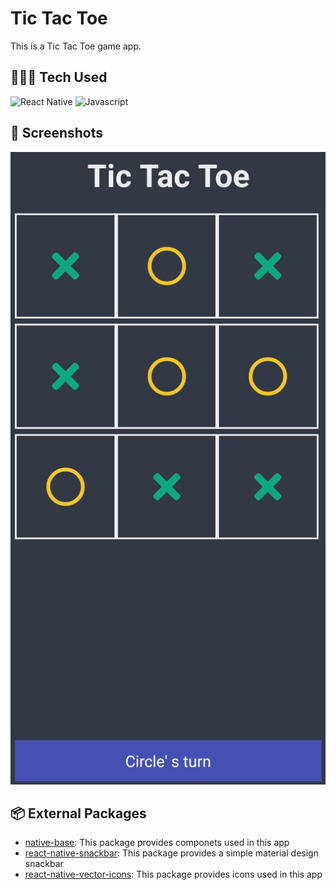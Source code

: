 # Tic Tac Toe

This is a Tic Tac Toe game app.

## 👨🏻‍💻 Tech Used

![React Native](https://img.shields.io/badge/React_Native-20232A?style=for-the-badge&logo=react&logoColor=61DAFB) ![Javascript](https://img.shields.io/badge/JavaScript-F7DF1E?style=for-the-badge&logo=javascript&logoColor=black)

## 📸 Screenshots

![Screenshot](./assets/screenshot.jpg)

## 📦 External Packages

+ [native-base](https://github.com/GeekyAnts/NativeBase#readme): This package provides componets used in this app
+ [react-native-snackbar](https://github.com/cooperka/react-native-snackbar): This package provides a simple material design snackbar
+ [react-native-vector-icons](https://github.com/oblador/react-native-vector-icons): This package provides icons used in this app
